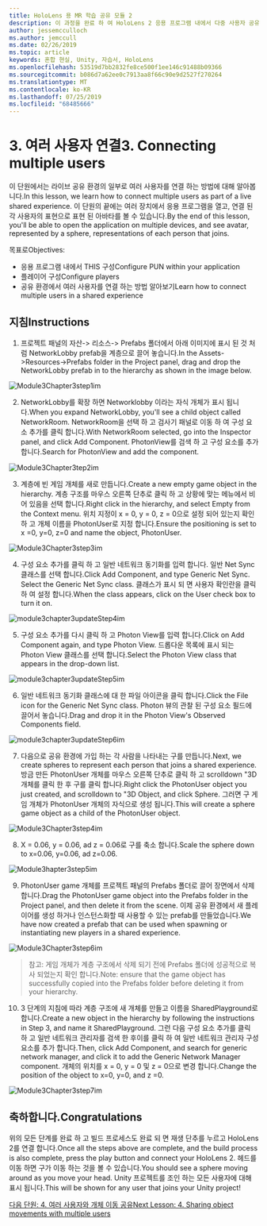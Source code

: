 ```yaml
---
title: HoloLens 용 MR 학습 공유 모듈 2
description: 이 과정을 완료 하 여 HoloLens 2 응용 프로그램 내에서 다중 사용자 공유 환경을 구현 하는 방법을 알아보세요.
author: jessemcculloch
ms.author: jemccull
ms.date: 02/26/2019
ms.topic: article
keywords: 혼합 현실, Unity, 자습서, HoloLens
ms.openlocfilehash: 53519d7bb2832fe8ce500f1ee146c91488b09366
ms.sourcegitcommit: b086d7a62ee0c7913aa8f66c90e9d2527f270264
ms.translationtype: MT
ms.contentlocale: ko-KR
ms.lasthandoff: 07/25/2019
ms.locfileid: "68485666"
---
```

# <a name="3-connecting-multiple-users"></a><span data-ttu-id="32176-104">3. 여러 사용자 연결</span><span class="sxs-lookup"><span data-stu-id="32176-104">3. Connecting multiple users</span></span>

<span data-ttu-id="32176-105">이 단원에서는 라이브 공유 환경의 일부로 여러 사용자를 연결 하는 방법에 대해 알아봅니다.</span><span class="sxs-lookup"><span data-stu-id="32176-105">In this lesson, we learn how to connect multiple users as part of a live shared experience.</span></span> <span data-ttu-id="32176-106">이 단원의 끝에는 여러 장치에서 응용 프로그램을 열고, 연결 된 각 사용자의 표현으로 표현 된 아바타를 볼 수 있습니다.</span><span class="sxs-lookup"><span data-stu-id="32176-106">By the end of this lesson, you'll be able to open the application on multiple devices, and see avatar, represented by a sphere, representations of each person that joins.</span></span> 

<span data-ttu-id="32176-107">목표로</span><span class="sxs-lookup"><span data-stu-id="32176-107">Objectives:</span></span>

- <span data-ttu-id="32176-108">응용 프로그램 내에서 THIS 구성</span><span class="sxs-lookup"><span data-stu-id="32176-108">Configure PUN within your application</span></span>
- <span data-ttu-id="32176-109">플레이어 구성</span><span class="sxs-lookup"><span data-stu-id="32176-109">Configure players</span></span>
- <span data-ttu-id="32176-110">공유 환경에서 여러 사용자를 연결 하는 방법 알아보기</span><span class="sxs-lookup"><span data-stu-id="32176-110">Learn how to connect multiple users in a shared experience</span></span>

## <a name="instructions"></a><span data-ttu-id="32176-111">지침</span><span class="sxs-lookup"><span data-stu-id="32176-111">Instructions</span></span>

1. <span data-ttu-id="32176-112">프로젝트 패널의 자산-> 리소스-> Prefabs 폴더에서 아래 이미지에 표시 된 것 처럼 NetworkLobby prefab을 계층으로 끌어 놓습니다.</span><span class="sxs-lookup"><span data-stu-id="32176-112">In the Assets->Resources->Prefabs folder in the Project panel, drag and drop the NetworkLobby prefab in to the hierarchy as shown in the image below.</span></span>

![Module3Chapter3step1im](images/module3chapter3step1im.PNG)

2. <span data-ttu-id="32176-114">NetworkLobby를 확장 하면 Networklobby 이라는 자식 개체가 표시 됩니다.</span><span class="sxs-lookup"><span data-stu-id="32176-114">When you expand NetworkLobby, you'll see a child object called NetworkRoom.</span></span> <span data-ttu-id="32176-115">NetworkRoom을 선택 하 고 검사기 패널로 이동 하 여 구성 요소 추가를 클릭 합니다.</span><span class="sxs-lookup"><span data-stu-id="32176-115">With NetworkRoom selected, go into the Inspector panel, and click Add Component.</span></span> <span data-ttu-id="32176-116">PhotonView를 검색 하 고 구성 요소를 추가 합니다.</span><span class="sxs-lookup"><span data-stu-id="32176-116">Search for PhotonView and add the component.</span></span>

![Module3Chapter3tep2im](images/module3chapter3step2im.PNG)

3. <span data-ttu-id="32176-118">계층에 빈 게임 개체를 새로 만듭니다.</span><span class="sxs-lookup"><span data-stu-id="32176-118">Create a new empty game object in the hierarchy.</span></span> <span data-ttu-id="32176-119">계층 구조를 마우스 오른쪽 단추로 클릭 하 고 상황에 맞는 메뉴에서 비어 있음을 선택 합니다.</span><span class="sxs-lookup"><span data-stu-id="32176-119">Right click in the hierarchy, and select Empty from the Context menu.</span></span> <span data-ttu-id="32176-120">위치 지정이 x = 0, y = 0, z = 0으로 설정 되어 있는지 확인 하 고 개체 이름을 PhotonUser로 지정 합니다.</span><span class="sxs-lookup"><span data-stu-id="32176-120">Ensure the positioning is set to x =0, y=0, z=0 and name the object, PhotonUser.</span></span>

![Module3Chapter3step3im](images/module3chapter3step3im.PNG)

4. <span data-ttu-id="32176-122">구성 요소 추가를 클릭 하 고 일반 네트워크 동기화를 입력 합니다. 일반 Net Sync 클래스를 선택 합니다.</span><span class="sxs-lookup"><span data-stu-id="32176-122">Click Add Component, and type Generic Net Sync. Select the Generic Net Sync class.</span></span> <span data-ttu-id="32176-123">클래스가 표시 되 면 사용자 확인란을 클릭 하 여 설정 합니다.</span><span class="sxs-lookup"><span data-stu-id="32176-123">When the class appears, click on the User check box to turn it on.</span></span> 

![module3chapter3updateStep4im](images/module3chapter3updateStep4im.png)

5. <span data-ttu-id="32176-125">구성 요소 추가를 다시 클릭 하 고 Photon View를 입력 합니다.</span><span class="sxs-lookup"><span data-stu-id="32176-125">Click on Add Component again, and type Photon View.</span></span> <span data-ttu-id="32176-126">드롭다운 목록에 표시 되는 Photon View 클래스를 선택 합니다.</span><span class="sxs-lookup"><span data-stu-id="32176-126">Select the Photon View class that appears in the drop-down list.</span></span>

![module3chapter3updateStep5im](images/module3chapter3updateStep5im.png)

6. <span data-ttu-id="32176-128">일반 네트워크 동기화 클래스에 대 한 파일 아이콘을 클릭 합니다.</span><span class="sxs-lookup"><span data-stu-id="32176-128">Click the File icon for the Generic Net Sync class.</span></span> <span data-ttu-id="32176-129">Photon 뷰의 관찰 된 구성 요소 필드에 끌어서 놓습니다.</span><span class="sxs-lookup"><span data-stu-id="32176-129">Drag and drop it in the Photon View's Observed Components field.</span></span> 

![module3chapter3updateStep6im](images/module3chapter3updateStep6im.png) 

7. <span data-ttu-id="32176-131">다음으로 공유 환경에 가입 하는 각 사람을 나타내는 구를 만듭니다.</span><span class="sxs-lookup"><span data-stu-id="32176-131">Next, we create spheres to represent each person that joins a shared experience.</span></span> <span data-ttu-id="32176-132">방금 만든 PhotonUser 개체를 마우스 오른쪽 단추로 클릭 하 고 scrolldown "3D 개체를 클릭 한 후 구를 클릭 합니다.</span><span class="sxs-lookup"><span data-stu-id="32176-132">Right click the PhotonUser object you just created, and scrolldown to "3D Object, and click Sphere.</span></span> <span data-ttu-id="32176-133">그러면 구 게임 개체가 PhotonUser 개체의 자식으로 생성 됩니다.</span><span class="sxs-lookup"><span data-stu-id="32176-133">This will create a sphere game object as a child of the PhotonUser object.</span></span>

![Module3Chapter3step4im](images/module3chapter3step4im.PNG)

8. <span data-ttu-id="32176-135">X = 0.06, y = 0.06, ad z = 0.06로 구를 축소 합니다.</span><span class="sxs-lookup"><span data-stu-id="32176-135">Scale the sphere down to x=0.06, y=0.06, ad z=0.06.</span></span>

![Module3hapter3step5im](images/module3chapter3step5im.PNG)

9. <span data-ttu-id="32176-137">PhotonUser game 개체를 프로젝트 패널의 Prefabs 폴더로 끌어 장면에서 삭제 합니다.</span><span class="sxs-lookup"><span data-stu-id="32176-137">Drag the PhotonUser game object into the Prefabs folder in the Project panel, and then delete it from the scene.</span></span> <span data-ttu-id="32176-138">이제 공유 환경에서 새 플레이어를 생성 하거나 인스턴스화할 때 사용할 수 있는 prefab를 만들었습니다.</span><span class="sxs-lookup"><span data-stu-id="32176-138">We have now created a prefab that can be used when spawning or instantiating new players in a shared experience.</span></span>

![Module3Chapter3step6im](images/module3chapter3step6im.PNG)

> <span data-ttu-id="32176-140">참고: 게임 개체가 계층 구조에서 삭제 되기 전에 Prefabs 폴더에 성공적으로 복사 되었는지 확인 합니다.</span><span class="sxs-lookup"><span data-stu-id="32176-140">Note: ensure that the game object has successfully copied into the Prefabs folder before deleting it from your hierarchy.</span></span>

10. <span data-ttu-id="32176-141">3 단계의 지침에 따라 계층 구조에 새 개체를 만들고 이름을 SharedPlayground로 합니다.</span><span class="sxs-lookup"><span data-stu-id="32176-141">Create a new object in the hierarchy by following the instructions in Step 3, and name it SharedPlayground.</span></span> <span data-ttu-id="32176-142">그런 다음 구성 요소 추가를 클릭 하 고 일반 네트워크 관리자를 검색 한 후이를 클릭 하 여 일반 네트워크 관리자 구성 요소를 추가 합니다.</span><span class="sxs-lookup"><span data-stu-id="32176-142">Then, click Add Component, and search for generic network manager, and click it to add the Generic Network Manager component.</span></span> <span data-ttu-id="32176-143">개체의 위치를 x = 0, y = 0 및 z = 0으로 변경 합니다.</span><span class="sxs-lookup"><span data-stu-id="32176-143">Change the position of the object to x=0, y=0, and z =0.</span></span>

![Module3Chapter3step7im](images/module3chapter3step7im.PNG)


## <a name="congratulations"></a><span data-ttu-id="32176-145">축하합니다.</span><span class="sxs-lookup"><span data-stu-id="32176-145">Congratulations</span></span>

<span data-ttu-id="32176-146">위의 모든 단계를 완료 하 고 빌드 프로세스도 완료 되 면 재생 단추를 누르고 HoloLens 2를 연결 합니다.</span><span class="sxs-lookup"><span data-stu-id="32176-146">Once all the steps above are complete, and the build process is also complete, press the play button and connect your HoloLens 2.</span></span> <span data-ttu-id="32176-147">헤드를 이동 하면 구가 이동 하는 것을 볼 수 있습니다.</span><span class="sxs-lookup"><span data-stu-id="32176-147">You should see a sphere moving around as you move your head.</span></span> <span data-ttu-id="32176-148">Unity 프로젝트를 조인 하는 모든 사용자에 대해 표시 됩니다.</span><span class="sxs-lookup"><span data-stu-id="32176-148">This will be shown for any user that joins your Unity project!</span></span>

<span data-ttu-id="32176-149">[다음 단원: 4. 여러 사용자와 개체 이동 공유](mrlearning-sharing(photon)-ch4.md)</span><span class="sxs-lookup"><span data-stu-id="32176-149">[Next Lesson: 4. Sharing object movements with multiple users](mrlearning-sharing(photon)-ch4.md)</span></span>

